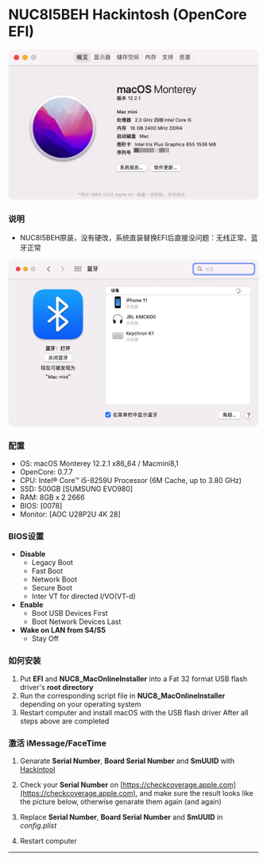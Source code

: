 # NUC8I5BEH Hackintosh (OpenCore EFI)

![Hackintosh](about.png) 

### 说明

+ NUC8I5BEH原装，没有硬改，系统直装替换EFI后直接没问题：无线正常、蓝牙正常

![bluetooth](bluetooth.png)

### 配置
+ OS: macOS Monterey 12.2.1 x86_64 / Macmini8,1
+ OpenCore: 0.7.7
+ CPU: Intel® Core™ i5-8259U Processor (6M Cache, up to 3.80 GHz)
+ SSD: 500GB [SUMSUNG EVO980]
+ RAM: 8GB x 2 2666
+ BIOS: [0078]
+ Monitor: [AOC U28P2U 4K 28]


### BIOS设置
+ __Disable__
	- Legacy Boot
	- Fast Boot
	- Network Boot
	- Secure Boot
	- Inter VT for directed I/VO(VT-d)
+ __Enable__
	- Boot USB Devices First
	- Boot Network Devices Last
+ __Wake on LAN from S4/S5__
	- Stay Off


### 如何安装
1. Put **EFI** and **NUC8_MacOnlineInstaller** into a Fat 32 format USB flash driver's **root directory**
2. Run the corresponding script file in **NUC8_MacOnlineInstaller** depending on your operating system
3. Restart computer and install macOS with the USB flash driver After all steps above are completed

### 激活 iMessage/FaceTime
1. Genarate **Serial Number**, **Board Serial Number** and **SmUUID** with [Hackintool](https://github.com/headkaze/Hackintool)
2. Check your **Serial Number** on [https://checkcoverage.apple.com](https://checkcoverage.apple.com), and make sure the result looks like the picture below, otherwise genarate them again (and again)

3. Replace **Serial Number**, **Board Serial Number** and **SmUUID** in *config.plist*
4. Restart computer

---
